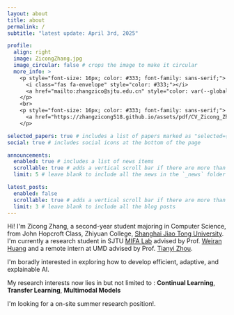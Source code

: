 ```yaml
---
layout: about
title: about
permalink: /
subtitle: "latest update: April 3rd, 2025"

profile:
  align: right
  image: ZicongZhang.jpg
  image_circular: false # crops the image to make it circular
  more_info: >
    <p style="font-size: 16px; color: #333; font-family: sans-serif;">
      <i class="fas fa-envelope" style="color: #333;"></i> 
      <a href="mailto:zhangzico@sjtu.edu.cn" style="color: var(--global-theme-color); text-decoration: none; font-family: sans-serif;">zhangzico@sjtu.edu.cn</a>
    </p>
    <br>
    <p style="font-size: 16px; color: #333; font-family: sans-serif;">
      <a href="https://zhangzicong518.github.io/assets/pdf/CV_Zicong_Zhang_en&zh.pdf" style="color: var(--global-theme-color); text-decoration: none; font-family: sans-serif;">CV(zh-cn&en)</a>
    </p>

selected_papers: true # includes a list of papers marked as "selected={true}"
social: true # includes social icons at the bottom of the page

announcements:
  enabled: true # includes a list of news items
  scrollable: true # adds a vertical scroll bar if there are more than 3 news items
  limit: 5 # leave blank to include all the news in the `_news` folder

latest_posts:
  enabled: false
  scrollable: true # adds a vertical scroll bar if there are more than 3 new posts items
  limit: 3 # leave blank to include all the blog posts
---
```


Hi! I'm Zicong Zhang, a second-year student majoring in Computer Science, from John Hopcroft Class, Zhiyuan College, [Shanghai Jiao Tong University](https://en.sjtu.edu.cn/). I'm currently a research student in SJTU [MIFA Lab](https://www.weiranhuang.com/) advised by Prof. [Weiran Huang](https://www.weiranhuang.com/) and a remote intern at UMD advised by Prof. [Tianyi Zhou](https://tianyizhou.github.io/).

I'm boradly interested in exploring how to develop efficient, adaptive, and explainable AI.

My research interests now lies in but not limited to : **Continual Learning**, **Transfer Learning**, **Multimodal Models**

I'm looking for a on-site summer research position!. 
